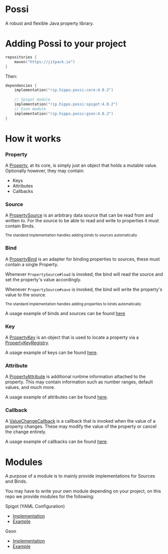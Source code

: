 # Possi
A robust and flexible Java property library.

# Adding Possi to your project
```kotlin
repositories {
    maven("https://jitpack.io")
}
```

Then:

```kotlin
dependencies {
    implementation("rip.hippo.possi:core:4.0.2")
    
    // Spigot module
    implementation("rip.hippo.possi:spigot:4.0.2")
    // Gson module
    implementation("rip.hippo.possi:gson:4.0.2")
}
```

# How it works
### Property
A [Property](core/src/main/java/rip/hippo/possi/Property.java), at its core, is simply just an object that holds a mutable value. 
Optionally however, they may contain:
- Keys
- Attributes
- Callbacks

### Source
A [PropertySource](core/src/main/java/rip/hippo/possi/source/PropertySource.java)
is an arbitrary data source that can be read from and written to.
For the source to be able to read and write to properties it must contain Binds.

<small>The standard implementation handles adding binds to sources automatically</small>
### Bind
A [PropertyBind](core/src/main/java/rip/hippo/possi/source/PropertyBind.java)
is an adapter for binding properties to sources, these must contain a single Property.

Whenever `PropertySource#load` is invoked, the bind will read the source and set the property's value accordingly.

Whenever `PropertySource#save` is invoked, the bind will write the property's value to the source.

<small>The standard implementation handles adding properties to binds automatically</small>

A usage example of binds and sources can be found [here](core/src/test/java/rip/hippo/possi/testing/PropertySourceTest.java)
### Key
A [PropertyKey](core/src/main/java/rip/hippo/possi/key/PropertyKey.java)
is an object that is used to locate a property
via a [PropertyKeyRegistry](core/src/main/java/rip/hippo/possi/key/PropertyKeyRegistry.java).

A usage example of keys can be found [here](core/src/test/java/rip/hippo/possi/testing/PropertyKeyTest.java).

### Attribute
A [PropertyAttribute](core/src/main/java/rip/hippo/possi/attribute/PropertyAttribute.java)
is additional runtime information attached to the property.
This may contain information such as number ranges, default values, and much more.

A usage example of attributes can be found [here](core/src/test/java/rip/hippo/possi/testing/PropertyAttributeTest.java).

### Callback
A [ValueChangeCallback](core/src/main/java/rip/hippo/possi/callback/ValueChangeCallback.java)
is a callback that is invoked when the value of a property changes.
These may modify the value of the property or cancel the change entirely.

A usage example of callbacks can be found [here](core/src/test/java/rip/hippo/possi/testing/PropertyCallbackTest.java).

# Modules

A purpose of a module is to mainly provide implementations for Sources and Binds.

You may have to write your own module depending on your project, on this repo we provide modules for the following:

Spigot (YAML Configuration)

- [Implementation](spigot/src/main/java/rip/hippo/possi/spigot/source)
- [Example](spigot-example/src/main/java/rip/hippo/possi/spigot/example/PossiExamplePlugin.java)

Gson

- [Implementation](gson/src/main/java/rip/hippo/possi/gson/source)
- [Example](gson/src/test/java/rip/hippo/possi/gson/testing/GsonTest.java)
